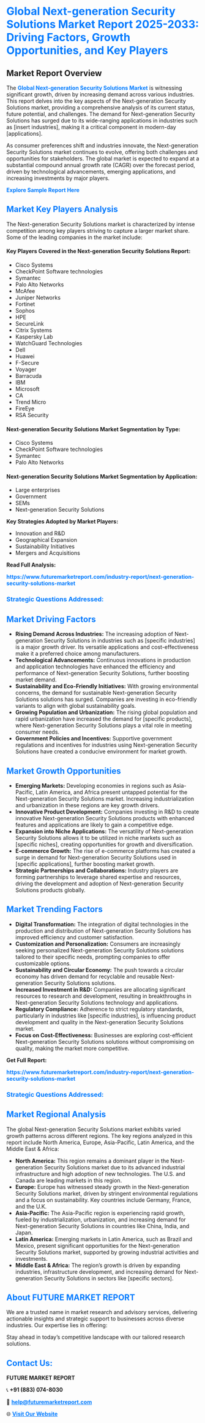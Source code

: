 <h1 style="color: #007BFF;">Global Next-generation Security Solutions Market Report 2025-2033: Driving Factors, Growth Opportunities, and Key Players</h1>

<section id="overview">
<h2>Market Report Overview</h2>
<p>The <a href="https://www.futuremarketreport.com/industry-report/next-generation-security-solutions-market" style="color: #007BFF; text-decoration: none;"><strong>Global Next-generation Security Solutions Market</strong></a> is witnessing significant growth, driven by increasing demand across various industries. This report delves into the key aspects of the Next-generation Security Solutions market, providing a comprehensive analysis of its current status, future potential, and challenges. The demand for Next-generation Security Solutions has surged due to its wide-ranging applications in industries such as [insert industries], making it a critical component in modern-day [applications].</p>
<p>As consumer preferences shift and industries innovate, the Next-generation Security Solutions market continues to evolve, offering both challenges and opportunities for stakeholders. The global market is expected to expand at a substantial compound annual growth rate (CAGR) over the forecast period, driven by technological advancements, emerging applications, and increasing investments by major players.</p>
</section>

<section id="overview">
<p><a href="https://www.futuremarketreport.com/request-sample/reportId=119794" style="color: #007BFF; text-decoration: none;"><strong>Explore Sample Report Here</strong></a></p>
</section>

<section id="key-players">
<h2 style="color: #007BFF;">Market Key Players Analysis</h2>
<p>The Next-generation Security Solutions market is characterized by intense competition among key players striving to capture a larger market share. Some of the leading companies in the market include:</p>
<h4>Key Players Covered in the Next-generation Security Solutions Report:</h4>
<ul><li>Cisco Systems</li><li>CheckPoint Software technologies</li><li>Symantec</li><li>Palo Alto Networks</li><li>McAfee</li><li>Juniper Networks</li><li>Fortinet</li><li>Sophos</li><li>HPE</li><li>SecureLink</li><li>Citrix Systems</li><li>Kaspersky Lab</li><li>WatchGuard Technologies</li><li>Dell</li><li>Huawei</li><li>F-Secure</li><li>Voyager</li><li>Barracuda</li><li>IBM</li><li>Microsoft</li><li>CA</li><li>Trend Micro</li><li>FireEye</li><li>RSA Security</li></ul>
<h4>Next-generation Security Solutions Market Segmentation by Type:</h4>
<ul><li>Cisco Systems</li><li>CheckPoint Software technologies</li><li>Symantec</li><li>Palo Alto Networks</li></ul>

<h4>Next-generation Security Solutions Market Segmentation by Application:</h4>
<ul><li>Large enterprises</li><li>Government</li><li>SEMs</li><li>Next-generation Security Solutions</li></ul>
<p><strong>Key Strategies Adopted by Market Players:</strong></p>
<ul>
<li>Innovation and R&D</li>
<li>Geographical Expansion</li>
<li>Sustainability Initiatives</li>
<li>Mergers and Acquisitions</li>
</ul>
</section>

<section>
<p><strong>Read Full Analysis: </strong></p><a href="https://www.futuremarketreport.com/industry-report/next-generation-security-solutions-market" style="color: #007BFF; text-decoration: none;"><strong>https://www.futuremarketreport.com/industry-report/next-generation-security-solutions-market</strong></a>
<h3 style="color: #007BFF;">Strategic Questions Addressed:</h3>
</section>

<section id="driving-factors">
<h2 style="color: #007BFF;">Market Driving Factors</h2>
<ul>
<li><strong>Rising Demand Across Industries:</strong> The increasing adoption of Next-generation Security Solutions in industries such as [specific industries] is a major growth driver. Its versatile applications and cost-effectiveness make it a preferred choice among manufacturers.</li>
<li><strong>Technological Advancements:</strong> Continuous innovations in production and application technologies have enhanced the efficiency and performance of Next-generation Security Solutions, further boosting market demand.</li>
<li><strong>Sustainability and Eco-Friendly Initiatives:</strong> With growing environmental concerns, the demand for sustainable Next-generation Security Solutions solutions has surged. Companies are investing in eco-friendly variants to align with global sustainability goals.</li>
<li><strong>Growing Population and Urbanization:</strong> The rising global population and rapid urbanization have increased the demand for [specific products], where Next-generation Security Solutions plays a vital role in meeting consumer needs.</li>
<li><strong>Government Policies and Incentives:</strong> Supportive government regulations and incentives for industries using Next-generation Security Solutions have created a conducive environment for market growth.</li>
</ul>
</section>

<section id="growth-opportunities">
<h2 style="color: #007BFF;">Market Growth Opportunities</h2>
<ul>
<li><strong>Emerging Markets:</strong> Developing economies in regions such as Asia-Pacific, Latin America, and Africa present untapped potential for the Next-generation Security Solutions market. Increasing industrialization and urbanization in these regions are key growth drivers.</li>
<li><strong>Innovative Product Development:</strong> Companies investing in R&D to create innovative Next-generation Security Solutions products with enhanced features and applications are likely to gain a competitive edge.</li>
<li><strong>Expansion into Niche Applications:</strong> The versatility of Next-generation Security Solutions allows it to be utilized in niche markets such as [specific niches], creating opportunities for growth and diversification.</li>
<li><strong>E-commerce Growth:</strong> The rise of e-commerce platforms has created a surge in demand for Next-generation Security Solutions used in [specific applications], further boosting market growth.</li>
<li><strong>Strategic Partnerships and Collaborations:</strong> Industry players are forming partnerships to leverage shared expertise and resources, driving the development and adoption of Next-generation Security Solutions products globally.</li>
</ul>
</section>

<section id="trending-factors">
<h2 style="color: #007BFF;">Market Trending Factors</h2>
<ul>
<li><strong>Digital Transformation:</strong> The integration of digital technologies in the production and distribution of Next-generation Security Solutions has improved efficiency and customer satisfaction.</li>
<li><strong>Customization and Personalization:</strong> Consumers are increasingly seeking personalized Next-generation Security Solutions solutions tailored to their specific needs, prompting companies to offer customizable options.</li>
<li><strong>Sustainability and Circular Economy:</strong> The push towards a circular economy has driven demand for recyclable and reusable Next-generation Security Solutions solutions.</li>
<li><strong>Increased Investment in R&D:</strong> Companies are allocating significant resources to research and development, resulting in breakthroughs in Next-generation Security Solutions technology and applications.</li>
<li><strong>Regulatory Compliance:</strong> Adherence to strict regulatory standards, particularly in industries like [specific industries], is influencing product development and quality in the Next-generation Security Solutions market.</li>
<li><strong>Focus on Cost-Effectiveness:</strong> Businesses are exploring cost-efficient Next-generation Security Solutions solutions without compromising on quality, making the market more competitive.</li>
</ul>
</section>

<section>
<p><strong>Get Full Report: </strong></p><a href="https://www.futuremarketreport.com/industry-report/next-generation-security-solutions-market" style="color: #007BFF; text-decoration: none;"><strong>https://www.futuremarketreport.com/industry-report/next-generation-security-solutions-market</strong></a>
<h3 style="color: #007BFF;">Strategic Questions Addressed:</h3>
</section>


<section id="regional-analysis">
<h2 style="color: #007BFF;">Market Regional Analysis</h2>
<p>The global Next-generation Security Solutions market exhibits varied growth patterns across different regions. The key regions analyzed in this report include North America, Europe, Asia-Pacific, Latin America, and the Middle East & Africa:</p>
<ul>
<li><strong>North America:</strong> This region remains a dominant player in the Next-generation Security Solutions market due to its advanced industrial infrastructure and high adoption of new technologies. The U.S. and Canada are leading markets in this region.</li>
<li><strong>Europe:</strong> Europe has witnessed steady growth in the Next-generation Security Solutions market, driven by stringent environmental regulations and a focus on sustainability. Key countries include Germany, France, and the U.K.</li>
<li><strong>Asia-Pacific:</strong> The Asia-Pacific region is experiencing rapid growth, fueled by industrialization, urbanization, and increasing demand for Next-generation Security Solutions in countries like China, India, and Japan.</li>
<li><strong>Latin America:</strong> Emerging markets in Latin America, such as Brazil and Mexico, present significant opportunities for the Next-generation Security Solutions market, supported by growing industrial activities and investments.</li>
<li><strong>Middle East & Africa:</strong> The region’s growth is driven by expanding industries, infrastructure development, and increasing demand for Next-generation Security Solutions in sectors like [specific sectors].</li>
</ul>
</section>

<footer>
<h2 style="color: #007BFF;">About FUTURE MARKET REPORT</h2>
<p>We are a trusted name in market research and advisory services, delivering actionable insights and strategic support to businesses across diverse industries. Our expertise lies in offering:</p>

<p>Stay ahead in today’s competitive landscape with our tailored research solutions.</p>

<h2 style="color: #007BFF;">Contact Us:</h2>
<p><strong>FUTURE MARKET REPORT</strong></p>
<p>📞 <strong>+91 (883) 074-8030</strong></p>
<p>📧 <strong><a href="mailto:help@futuremarketreport.com" style="color: #007BFF;">help@futuremarketreport.com</a></strong></p>
<p>🌐 <strong><a href="https://www.futuremarketreport.com/" style="color: #007BFF;">Visit Our Website</a></strong></p>
</footer>